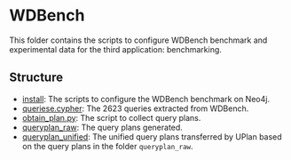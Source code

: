 # WDBench


This folder contains the scripts to configure WDBench benchmark and experimental data for the third application: benchmarking.

## Structure
* [install](install): The scripts to configure the WDBench benchmark on Neo4j.
* [queriese.cypher](queries.cypher): The 2623 queries extracted from WDBench.
* [obtain_plan.py](obtain_plan.py): The script to collect query plans.
* [queryplan_raw](queryplan_raw): The query plans generated.
* [queryplan_unified](queryplan_unified): The unified query plans transferred by UPlan based on the query plans in the folder `queryplan_raw`.